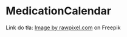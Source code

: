 # MedicationCalendar
Link do tła: <a href="https://www.freepik.com/free-vector/clean-medical-background_15229724.htm#query=commercial%20use%20medicine%20app%20background&position=13&from_view=search&track=ais">Image by rawpixel.com</a> on Freepik

